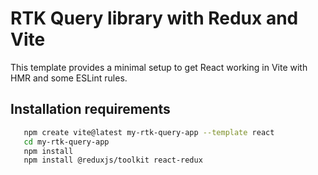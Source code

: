 # RTK Query library with Redux and Vite 

This template provides a minimal setup to get React working in Vite with HMR and some ESLint rules.

## Installation requirements

 ```bash
    npm create vite@latest my-rtk-query-app --template react
    cd my-rtk-query-app
    npm install
    npm install @reduxjs/toolkit react-redux
 ```
